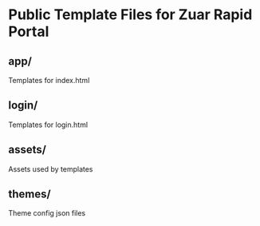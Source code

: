 # Public Template Files for Zuar Rapid Portal  

## app/
Templates for index.html  

## login/  
Templates for login.html  

## assets/
Assets used by templates  

## themes/
Theme config json files
